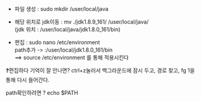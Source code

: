 + 파일 생성 : sudo mkdir /user/local/java  
+ 해당 위치로 jdk이동 : mv ./jdk1.8.9_161/ /user/local/java/  
(jdk 위치 : /user/local/java/jdk1.8.0_161/bin)  
          
+ 편집 : sudo nano /etc/environment     
path추가 -> :/user/local/jdk1.8.0_161/bin    
==> source /etc/environment 를 통해 적용시킨다  

❓편집하다 기억이 잘 안나면? ctrl+z눌러서 백그라운드에 잠시 두고, 경로 찾고, fg 1을 통해 다시 들어간다.  

path확인하려면 ? echo $PATH  



